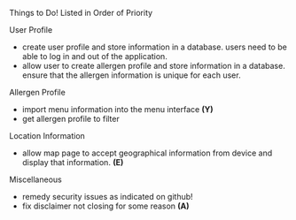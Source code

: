 Things to Do! Listed in Order of Priority

User Profile
  - create user profile and store information in a database. users need to be able to log in and out of the application.
  - allow user to create allergen profile and store information in a database. ensure that the allergen information is unique for each user.

Allergen Profile
  - import menu information into the menu interface **(Y)**
  - get allergen profile to filter 

Location Information
  - allow map page to accept geographical information from device and display that information. **(E)**

Miscellaneous
  - remedy security issues as indicated on github!
  - fix disclaimer not closing for some reason **(A)**
